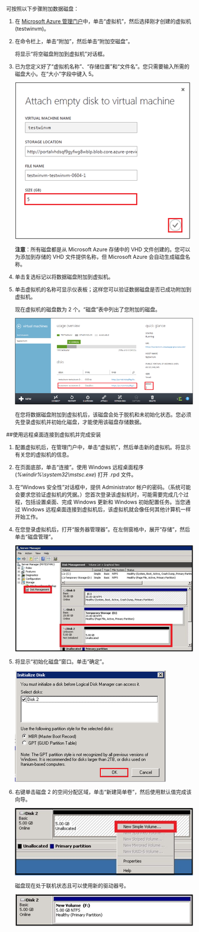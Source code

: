 ﻿
可按照以下步骤附加数据磁盘：

1. 在 [Microsoft Azure 管理门户][AzurePreviewPortal]中，单击“虚拟机”，然后选择刚才创建的虚拟机 (testwinvm)。

2. 在命令栏上，单击“附加”，然后单击“附加空磁盘”。
	
	将显示“将空磁盘附加到虚拟机”对话框。


3. 已为您定义好了“虚拟机名称”、“存储位置”和“文件名”。您只需要输入所需的磁盘大小。在“大小”字段中键入 5。

	![附加空磁盘][Image2]

	**注意**：所有磁盘都是从 Microsoft Azure 存储中的 VHD 文件创建的。您可以为添加到存储的 VHD 文件提供名称，但 Microsoft Azure 会自动生成磁盘名称。

4. 单击复选标记以将数据磁盘附加到虚拟机。

5. 单击虚拟机的名称可显示仪表板；这样您可以验证数据磁盘是否已成功附加到虚拟机。

	现在虚拟机的磁盘数为 2 个。“磁盘”表中列出了您附加的磁盘。

	![附加空磁盘][Image3]

	在您将数据磁盘附加到虚拟机后，该磁盘会处于脱机和未初始化状态。您必须先登录虚拟机并初始化磁盘，才能使用该磁盘存储数据。

##使用远程桌面连接到虚拟机并完成安装
1. 配置虚拟机后，在管理门户中，单击“虚拟机”，然后单击新的虚拟机。将显示有关您的虚拟机的信息。	

2. 在页面底部，单击“连接”。使用 Windows 远程桌面程序 (*%windir%\system32\mstsc.exe*) 打开 .rpd 文件。	

3. 在“Windows 安全性”对话框中，提供 Administrator 帐户的密码。（系统可能会要求您验证虚拟机的凭据。）您首次登录该虚拟机时，可能需要完成几个过程，包括设置桌面、完成 Windows 更新和 Windows 初始配置任务。当您通过 Windows 远程桌面连接到虚拟机后，该虚拟机就会像任何其他计算机一样开始工作。

4. 在您登录虚拟机后，打开“服务器管理器”。在左侧窗格中，展开“存储”，然后单击“磁盘管理”。

	![服务器管理器][Image4]

5. 将显示“初始化磁盘”窗口。单击“确定”。

	![初始化磁盘][Image5.0]

6. 右键单击磁盘 2 的空间分配区域，单击“新建简单卷”，然后使用默认值完成该向导。

	![新建简单卷][Image6]

	磁盘现在处于联机状态且可以使用新的驱动器号。

	![初始化成功][Image7]


[AzurePreviewPortal]: https://manage.windowsazure.cn

[Image2]: ./media/attach-data-disk-windows-server-2008-vm-in-portal/AttachDataDiskWinVM2.png
[Image3]: ./media/attach-data-disk-windows-server-2008-vm-in-portal/AttachDataDiskWinVM3.png
[Image4]: ./media/attach-data-disk-windows-server-2008-vm-in-portal/servermanager.png
[Image5.0]: ./media/attach-data-disk-windows-server-2008-vm-in-portal/initializedisk0.png

[Image6]: ./media/attach-data-disk-windows-server-2008-vm-in-portal/initializediskvolume.png
[Image7]: ./media/attach-data-disk-windows-server-2008-vm-in-portal/initializesuccess.png


